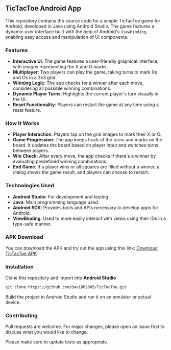 ## TicTacToe Android App

This repository contains the source code for a simple TicTacToe game for Android, developed in Java using Android Studio. The game features a dynamic user interface built with the help of Android's `ViewBinding`, enabling easy access and manipulation of UI components.

### Features
- **Interactive UI**: The game features a user-friendly graphical interface, with images representing the X and O marks.
- **Multiplayer**: Two players can play the game, taking turns to mark Xs and Os in a 3x3 grid.
- **Winning Logic**: The app checks for a winner after each move, considering all possible winning combinations.
- **Dynamic Player Turns**: Highlights the current player's turn visually in the UI.
- **Reset Functionality**: Players can restart the game at any time using a reset feature.

### How It Works
- **Player Interaction**: Players tap on the grid images to mark their X or O.
- **Game Progression**: The app keeps track of the turns and marks on the board. It updates the board based on player input and switches turns between players.
- **Win Check**: After every move, the app checks if there's a winner by evaluating predefined winning combinations.
- **End Game**: If a player wins or all squares are filled without a winner, a dialog shows the game result, and players can choose to restart.

### Technologies Used
- **Android Studio**: For development and testing.
- **Java**: Main programming language used.
- **Android SDK**: Provides tools and APIs necessary to develop apps for Android.
- **ViewBinding**: Used to more easily interact with views using their IDs in a type-safe manner.

### APK Download
You can download the APK and try out the app using this link:
[Download TicTacToe APK](https://drive.google.com/file/d/141YuxeJ9uMEuBwKSFIfP4sKUrGnDRbeY/view?usp=sharing)

### Installation
Clone this repository and import into **Android Studio**
```bash
git clone https://github.com/DaviDM2005/TicTacToe.git
```
Build the project in Android Studio and run it on an emulator or actual device.

### Contributing
Pull requests are welcome. For major changes, please open an issue first to discuss what you would like to change.

Please make sure to update tests as appropriate.

